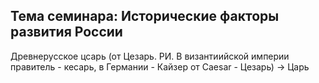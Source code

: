 ## Тема семинара: Исторические факторы развития России

Древнерусское цсарь (от Цезарь. РИ. В византиийской империи правитель - кесарь, в Германии - Кайзер от Caesar - Цезарь) -> Царь
